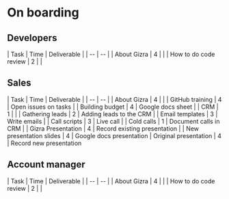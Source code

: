 # On boarding

## Developers

| Task | Time | Deliverable |
| -- | -- |
| About Gizra | 4 | |
| How to do code review | 2 | |



## Sales

| Task | Time | Deliverable |
| -- | -- |
| About Gizra | 4 | |
| GitHub training | 4 | Open issues on tasks |
| Building budget | 4 | Google docs sheet |
| CRM | 1 |  |
| Gathering leads | 2 | Adding leads to the CRM |
| Email templates | 3 | Write emails |
| Call scripts | 3 | Live call |
| Cold calls | 1 | Document calls in CRM |
| Gizra Presentation | 4 | Record existing presentation |
| New presentation slides | 4 |  Google docs presentation
| Original presentation | 4 |  Record new presentation


## Account manager

| Task | Time | Deliverable |
| -- | -- |
| About Gizra | 4 | |
| How to do code review | 2 | |